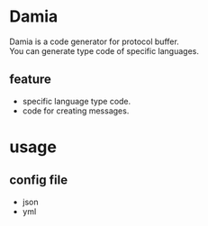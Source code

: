 # Damia

Damia is a code generator for protocol buffer.  
You can generate type code of specific languages.

## feature

- specific language type code.
- code for creating messages.

# usage

## config file
- json
- yml



